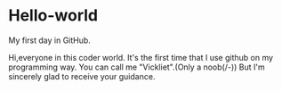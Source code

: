# Hello-world
My first day in GitHub.

Hi,everyone in this coder world.
It's the first time that I use github on my programming way.
You can call me "Vickliet".(Only a noob(/-\))
But I'm sincerely glad to receive your guidance.
